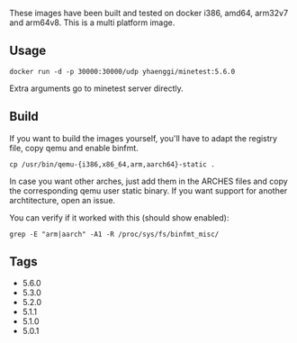 These images have been built and tested on docker i386, amd64, arm32v7 and arm64v8. This is a multi platform image.

## Usage ##

    docker run -d -p 30000:30000/udp yhaenggi/minetest:5.6.0
Extra arguments go to minetest server directly.

## Build ##

If you want to build the images yourself, you'll have to adapt the registry file, copy qemu and enable binfmt.

    cp /usr/bin/qemu-{i386,x86_64,arm,aarch64}-static .

In case you want other arches, just add them in the ARCHES files and copy the corresponding qemu user static binary. If you want support for another archtitecture, open an issue.

You can verify if it worked with this (should show enabled):

    grep -E "arm|aarch" -A1 -R /proc/sys/fs/binfmt_misc/

## Tags ##
   * 5.6.0
   * 5.3.0
   * 5.2.0
   * 5.1.1
   * 5.1.0
   * 5.0.1
